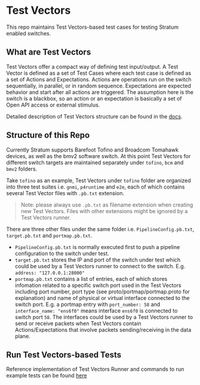 # Test Vectors

This repo maintains Test Vectors-based test cases for testing Stratum enabled switches.

## What are Test Vectors

Test Vectors offer a compact way of defining test input/output. A Test Vector is defined as a set of Test Cases where each test case is defined as a set of Actions and Expectations. Actions are operations run on the switch sequentially, in parallel, or in random sequence. Expectations are expected behavior and start after all actions are triggered. The assumption here is the switch is a blackbox, so an action or an expectation is basically a set of Open API access or external stimulus.

Detailed description of Test Vectors structure can be found in the [docs](docs/testvectors_overview.md).

## Structure of this Repo

Currently Stratum supports Barefoot Tofino and Broadcom Tomahawk devices, as well as the bmv2 software switch. At this point Test Vectors for different switch targets are maintained separately under `tofino`, `bcm` and `bmv2` folders.

Take `tofino` as an example, Test Vectors under `tofino` folder are organized into three test suites i.e. `gnmi`, `p4runtime` and `e2e`, each of which contains several Test Vector files with `.pb.txt`  extension.

> Note: please always use `.pb.txt` as filename extension when creating new Test Vectors. Files with other extensions might be ignored by a Test Vectors runner.

There are three other files under the same folder i.e. `PipelineConfig.pb.txt`, `target.pb.txt` and `portmap.pb.txt`.
* `PipelineConfig.pb.txt` is normally executed first to push a pipeline configuration to the switch under test.
* `target.pb.txt` stores the IP and port of the switch under test which could be used by a Test Vectors runner to connect to the switch. E.g. `address: "127.0.0.1:28000"`
* `portmap.pb.txt` contains a list of entries, each of which stores infomation related to a specific switch port used in the Test Vectors including port number, port type (see proto/portmap/portmap.proto for explanation) and name of physical or virtual interface connected to the switch port. E.g. a portmap entry with `port_number: 58` and `interface_name: "ens6f0"` means interface `ens6f0` is connected to switch port `58`. The interfaces could be used by a Test Vectors runner to send or receive packets when Test Vectors contain Actions/Expectations that involve packets sending/receiving in the data plane.

## Run Test Vectors-based Tests

Reference implementation of Test Vectors Runner and commands to run example tests can be found [here](https://github.com/opennetworkinglab/testvectors-runner)
